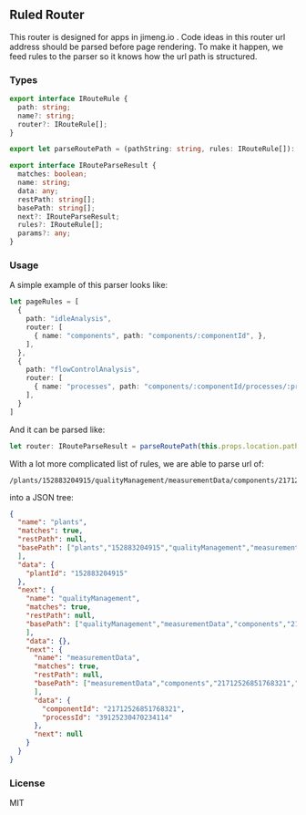 
Ruled Router
----

This router is designed for apps in jimeng.io . Code ideas in this router url address should be parsed before page rendering. To make it happen, we feed rules to the parser so it knows how the url path is structured.

### Types

```ts
export interface IRouteRule {
  path: string;
  name?: string;
  router?: IRouteRule[];
}

export let parseRoutePath = (pathString: string, rules: IRouteRule[]): IRouteParseResult => {}

export interface IRouteParseResult {
  matches: boolean;
  name: string;
  data: any;
  restPath: string[];
  basePath: string[];
  next?: IRouteParseResult;
  rules?: IRouteRule[];
  params?: any;
}
```

### Usage

A simple example of this parser looks like:

```ts
let pageRules = [
  {
    path: "idleAnalysis",
    router: [
      { name: "components", path: "components/:componentId", },
    ],
  },
  {
    path: "flowControlAnalysis",
    router: [
      { name: "processes", path: "components/:componentId/processes/:processId", },
    ],
  }
]
```

And it can be parsed like:

```ts
let router: IRouteParseResult = parseRoutePath(this.props.location.pathname, pageRules);
```

With a lot more complicated list of rules, we are able to parse url of:

```url
/plants/152883204915/qualityManagement/measurementData/components/21712526851768321/processes/39125230470234114
```

into a JSON tree:

```json
{
  "name": "plants",
  "matches": true,
  "restPath": null,
  "basePath": ["plants","152883204915","qualityManagement","measurementData","components","21712526851768321","processes","39125230470234114"
  ],
  "data": {
    "plantId": "152883204915"
  },
  "next": {
    "name": "qualityManagement",
    "matches": true,
    "restPath": null,
    "basePath": ["qualityManagement","measurementData","components","21712526851768321","processes","39125230470234114"
    ],
    "data": {},
    "next": {
      "name": "measurementData",
      "matches": true,
      "restPath": null,
      "basePath": ["measurementData","components","21712526851768321","processes","39125230470234114"
      ],
      "data": {
        "componentId": "21712526851768321",
        "processId": "39125230470234114"
      },
      "next": null
    }
  }
}
```

### License

MIT
